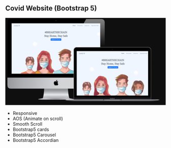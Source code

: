 ## Covid Website (Bootstrap 5)

![Mockup](./images/Mockup.png)


- Responsive
- AOS (Animate on scroll)
- Smooth Scroll
- Bootstrap5 cards
- Bootstrap5 Carousel
- Bootstrap5 Accordian